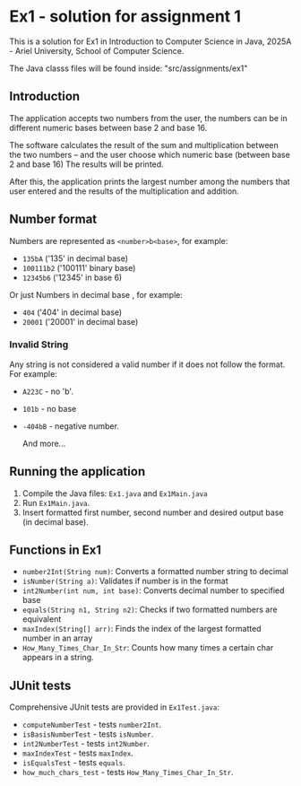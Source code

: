 
# Ex1 - solution for assignment 1
This is a solution for Ex1 in Introduction to Computer Science in Java, 2025A - Ariel University, School of Computer Science.

The Java classs files will be found inside: "src/assignments/ex1"

## Introduction
The application accepts two numbers from the user, the numbers can be in different numeric bases between base 2 and base 16.

The software calculates the result of the sum and multiplication between the two numbers – and the user choose which numeric base (between base 2 and base 16) The results will be printed.

After this, the application prints the largest number among the numbers that user entered and the results of the multiplication and addition.


## Number format
Numbers are represented as `<number>b<base>`, for example:
- `135bA` ('135' in decimal base)
- `100111b2` ('100111' binary base)
- `12345b6` ('12345' in base 6)

Or just Numbers in decimal base <number>, for example:
- `404` ('404' in decimal base)
- `20001` ('20001' in decimal base)

### Invalid String
Any string is not considered a valid number if it does not follow the format. For example:

- `A223C` - no 'b'.
- `101b` - no base
- `-404bB` - negative number.

    And more...


## Running the application
1. Compile the Java files: `Ex1.java` and `Ex1Main.java`
2. Run `Ex1Main.java`.
3. Insert formatted first number, second number and desired output base (in decimal base).


## Functions in Ex1
- `number2Int(String num)`: Converts a formatted number string to decimal
- `isNumber(String a)`: Validates if number is in the format
- `int2Number(int num, int base)`: Converts decimal number to specified base
- `equals(String n1, String n2)`: Checks if two formatted numbers are equivalent
- `maxIndex(String[] arr)`: Finds the index of the largest formatted number in an array
- `How_Many_Times_Char_In_Str`: Counts how many times a certain char appears in a string.

    
## JUnit tests
Comprehensive JUnit tests are provided in `Ex1Test.java`:

- `computeNumberTest` - tests `number2Int`.
- `isBasisNumberTest` - tests `isNumber`.
- `int2NumberTest` - tests `int2Number`.
- `maxIndexTest` - tests `maxIndex`.
- `isEqualsTest` - tests `equals`.
- `how_much_chars_test` - tests `How_Many_Times_Char_In_Str`.
